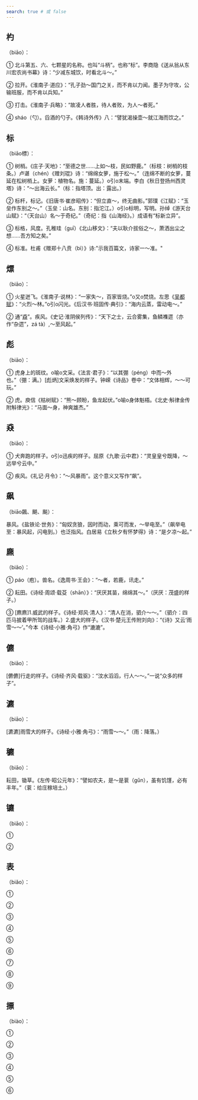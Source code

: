 ```yaml
---
search: true # 或 false
---
```


## 杓

（biāo）：

➀ 北斗第五、六、七颗星的名称。也叫“斗柄”。也称“标”。李商隐《送从翁从东川宏农尚书幕》诗：“少减东城饮，时看北斗～。”

➁ 拉开。《淮南子·道应》：“孔子劲～国门之关，而不肯以力闻。墨子为守攻，公输班服，而不肯以兵知。”

➂ 打击。《淮南子·兵略》：“故凌人者胜，待人者败，为人～者死。”

➃ sháo（勺）。舀酒的勺子。《韩诗外传》八：“譬犹渴操壶～就江海而饮之。”

## 标

（biāo標）：

➀ 树梢。《庄子·天地》：“至德之世……上如～枝，民如野鹿。”（标枝：树梢的枝条。）卢谌（chén）《赠刘琨》诗：“绵绵女萝，施于松～。”（连绵不断的女萝，蔓延在松树梢上。女萝：植物名。施：蔓延。）o引o末端。李白《秋日登扬州西灵塔》诗：“～出海云长。”（标：指塔顶。出：露出。）

➁ 标杆，标记。《旧唐书·崔彦昭传》：“但立直～，终无曲影。”郭璞《江赋》：“玉垒作东别之～。”（玉垒：山名。东别：指沱江。）o引o标明，写明。孙绰《游天台山赋》：“（天台山）名～于奇纪。”（奇纪：指《山海经》。）成语有“标新立异”。

➂ 标格，风度。孔稚珪（guī）《北山移文》：“夫以耿介拔俗之～，萧洒出尘之想……吾方知之矣。”

➃ 标准。杜甫《赠郑十八贲（bì）》诗:"示我百篇文，诗家一～准。"

## 熛

（biāo）：

➀ 火星迸飞。《淮南子·说林》：“一家失～，百家皆烧。”o又o焚烧。左思《[吴都赋](../../example/左思/吴都赋)》：“火烈～林。”o引o闪光。《后汉书·班固传·典引》：“海内云蒸，雷动电～。”

➁ 通“[猋](#猋)”。疾风。《史记·淮阴侯列传》：“天下之士，云合雾集，鱼鳞襍遝（亦作“杂遝”，zá tà）,～至风起。”

## 彪

（biāo）：

➀ 虎身上的斑纹。o喻o文采。《法言·君子》：“以其弸（péng）中而～外也。”（弸：满。）[彪炳]文采焕发的样子。钟嵘《诗品》卷中：“文体相辉，～～可玩。”

➁ 虎。庾信《枯树赋》：“熊～顾盼，鱼龙起伏。”o喻o身体魁梧。《北史·斛律金传附斛律光》：“马面～身，神爽雄杰。”

## 猋

（biāo）：

➀ 犬奔跑的样子。o引o迅疾的样子。屈原《九歌·云中君》：“灵皇皇兮既降，～远举兮云中。”

➁ 疾风。《礼记·月令》：“～风暴雨”。这个意义又写作“飙”。

## 飙

（biāo飆、飇、飈）：

暴风。《盐铁论·世务》：“匈奴贪狼，因时而动，乘可而发，～举电至。”（飙举电至：暴风起，闪电到。）也泛指风。白居易《立秋夕有怀梦得》诗：“是夕凉～起。”

## 麃

（biāo）：

➀ páo（庖）。兽名。《逸周书·王会》：“～者，若鹿，讯走。”

➁ 耘田。《诗经·周颂·载芟（shān）》：“厌厌其苗，绵绵其～。”（厌厌：茂盛的样子。）

➂ [麃麃]1.威武的样子。《诗经·郑风·清人》：“清人在消，驷介～～。”（驷介：四匹马披着甲所驾的战车。）2.盛大的样子。《汉书·楚元王传附刘向》：“《诗》又云‘雨雪～～’。”今本《诗经·小雅·角弓》作“漉漉”。

## 儦

（biāo）：

[儦儦]行走的样子。《诗经·齐风·载驱》：“汶水滔滔，行人～～。”一说“众多的样子”。

## 瀌

（biāo）：

[瀌瀌]雨雪大的样子。《诗经·小雅·角弓》：“雨雪～～。”（雨：降落。）

## 穮

（biāo）：

耘田，锄草。《左传·昭公元年》：“譬如农夫，是～是蓘（gǔn），虽有饥馑，必有丰年。”（蓘：给庄稼培土。）

## 镳

（biāo）：

➀

➁

## 表

（biǎo）：

➀

➁

➂

➃

➄

➅

➆

➇

➈


## 摽

（biào）：

➀

➁

➂

➃

➄

➅